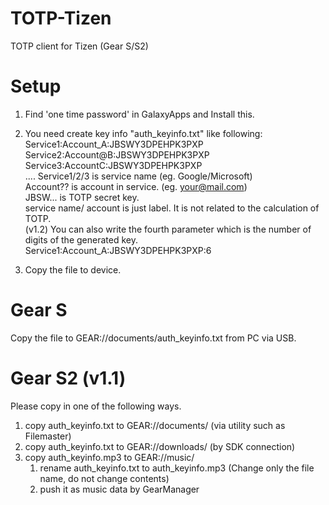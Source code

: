 # TOTP-Tizen
TOTP client for Tizen (Gear S/S2)

# Setup
 1. Find 'one time password' in GalaxyApps and Install this.
 1. You need create key info "auth_keyinfo.txt" like following:  
  Service1:Account_A:JBSWY3DPEHPK3PXP  
  Service2:Account@B:JBSWY3DPEHPK3PXP  
  Service3:AccountC:JBSWY3DPEHPK3PXP  
  ....
  Service1/2/3 is service name (eg. Google/Microsoft)  
  Account?? is account in service. (eg. your@mail.com)  
  JBSW... is TOTP secret key.  
  service name/ account is just label. It is not related to the calculation of TOTP.  
  (v1.2)
   You can also write the fourth parameter which is the number of digits of the generated key. 
   Service1:Account_A:JBSWY3DPEHPK3PXP:6  

 1. Copy the file to device.

# Gear S
 Copy the file to GEAR://documents/auth_keyinfo.txt from PC via USB.
 
# Gear S2 (v1.1)
Please copy in one of the following ways.

 1. copy auth_keyinfo.txt to GEAR://documents/ (via utility such as Filemaster)
 1. copy auth_keyinfo.txt to GEAR://downloads/ (by SDK connection)
 1. copy auth_keyinfo.mp3 to GEAR://music/
    1. rename auth_keyinfo.txt to auth_keyinfo.mp3 (Change only the file name, do not change contents)
    1. push it as music data by GearManager 
